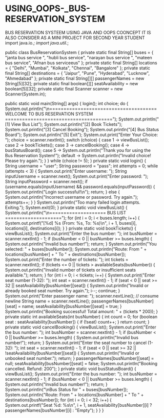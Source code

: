 # USING_OOPS-_BUS-RESERVATION_SYSTEM
BUS RESERVATION SYSTEEM USING JAVA AND  OOPS  COONCEPT IT IS ALSO CONSIDER AS A MINI PROJECT FOR SECOND YEAR STUDENT 
import java.io.*;
import java.util.*;

public class BusReservationSystem {
    private static final String[] buses = {
            "janta bus  service ", "hubli bus service", "narayan bus service ", "mateen bus service", "Afnan bus serviceeus"
    };
    private static final String[] locations = {
            "Delhi", "Mumbai", "Kolkata", "Chennai", "Bangalore"
    };
    private static final String[] destinations = {
            "Jaipur", "Pune", "Hyderabad", "Lucknow", "Ahmedabad"
    };
    private static final String[][] passengerNames = new String[5][32];
    private static final boolean[][] seatAvailability = new boolean[5][32];
    private static final Scanner scanner = new Scanner(System.in);

  public static void main(String[] args) {
        login();
        int choice;
        do {
            System.out.println("\n====================================== WELCOME TO BUS RESERVATION SYSTEM ======================================");
            System.out.println("[1] View Bus List");
            System.out.println("[2] Book Tickets");
            System.out.println("[3] Cancel Booking");
            System.out.println("[4] Bus Status Board");
            System.out.println("[5] Exit");
            System.out.print("Enter Your Choice: ");
            choice = scanner.nextInt();
            switch (choice) {
                case 1 -> viewBusList();
                case 2 -> bookTickets();
                case 3 -> cancelBooking();
                case 4 -> busStatusBoard();
                case 5 -> System.out.println("Thank you for using the Bus Reservation System!");
                default -> System.out.println("Invalid choice! Please try again.");
            }
        } while (choice != 5);
    }
   private static void login() {
        String username = "user";
        String password = "pass";
        int attempts = 0;
   while (attempts < 3) {
            System.out.print("Enter username: ");
            String inputUsername = scanner.next();
            System.out.print("Enter password: ");
            String inputPassword = scanner.next();
 if (username.equals(inputUsername) && password.equals(inputPassword)) {
                System.out.println("Login successful!\n");
                return;
            } else {
                System.out.println("Incorrect username or password. Try again.");
                attempts++;
            }
        }
 System.out.println("Too many failed login attempts. Exiting.");
        System.exit(0);
    }
private static void viewBusList() {
        System.out.println("\n==================== BUS LIST ====================");
        for (int i = 0; i < buses.length; i++) {
            System.out.printf("[%d] %s (From: %s, To: %s)\n", i + 1, buses[i], locations[i], destinations[i]);
        }
    }
 private static void bookTickets() {
        viewBusList();
        System.out.print("Enter the bus number: ");
        int busNumber = scanner.nextInt() - 1;
  if (busNumber < 0 || busNumber >= buses.length) {
            System.out.println("Invalid bus number!");
            return;
        }
  System.out.println("You selected: " + buses[busNumber]);
        System.out.println("Route: From " + locations[busNumber] + " To " + destinations[busNumber]);
        System.out.print("Enter the number of tickets: ");
        int tickets = scanner.nextInt();
  if (tickets <= 0 || tickets > availableSeats(busNumber)) {
            System.out.println("Invalid number of tickets or insufficient seats available.");
            return;
        }
  for (int i = 0; i < tickets; i++) {
            System.out.print("Enter seat number (1-32): ");
            int seat = scanner.nextInt() - 1;
   if (seat < 0 || seat >= 32 || seatAvailability[busNumber][seat]) {
                System.out.println("Invalid or already booked seat number. Try again.");
                i--;
                continue;
            }
  System.out.print("Enter passenger name: ");
            scanner.nextLine(); // consume newline
            String name = scanner.nextLine();
   passengerNames[busNumber][seat] = name;
            seatAvailability[busNumber][seat] = true;
        }
 System.out.println("Booking successful! Total amount: " + (tickets * 200));
    }
private static int availableSeats(int busNumber) {
        int count = 0;
        for (boolean seat : seatAvailability[busNumber]) {
            if (!seat) count++;
        }
        return count;
    }
private static void cancelBooking() {
        viewBusList();
        System.out.print("Enter the bus number: ");
        int busNumber = scanner.nextInt() - 1;
  if (busNumber < 0 || busNumber >= buses.length) {
            System.out.println("Invalid bus number!");
            return;
        }
   System.out.print("Enter the seat number to cancel (1-32): ");
        int seat = scanner.nextInt() - 1;
  if (seat < 0 || seat >= 32 || !seatAvailability[busNumber][seat]) {
            System.out.println("Invalid or unbooked seat number.");
            return;
        }
   passengerNames[busNumber][seat] = null;
        seatAvailability[busNumber][seat] = false;
   System.out.println("Booking cancelled. Refund: 200");
    }
private static void busStatusBoard() {
        viewBusList();
        System.out.print("Enter the bus number: ");
        int busNumber = scanner.nextInt() - 1;
  if (busNumber < 0 || busNumber >= buses.length) {
            System.out.println("Invalid bus number!");
            return;
        }
   System.out.println("\nBus Status for " + buses[busNumber]);
        System.out.println("Route: From " + locations[busNumber] + " To " + destinations[busNumber]);
        for (int i = 0; i < 32; i++) {
            System.out.printf("Seat %d: %s\n", i + 1, seatAvailability[busNumber][i] ? passengerNames[busNumber][i] : "Empty");
        }
    }
}


